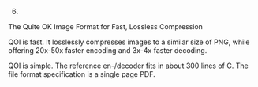 6)
The Quite OK Image Format for
Fast, Lossless Compression

QOI is fast. It losslessly compresses images to a similar size of PNG, while offering 20x-50x faster encoding and 3x-4x faster decoding.

QOI is simple. The reference en-/decoder fits in about 300 lines of C. The file format specification is a single page PDF.
